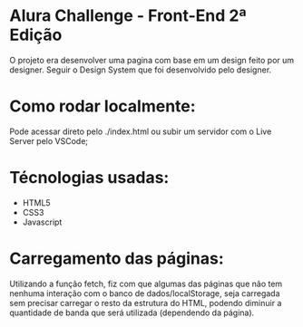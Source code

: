 # Alura Challenge - Front-End 2ª Edição
O projeto era desenvolver uma pagina com base em um design feito por um designer.
Seguir o Design System que foi desenvolvido pelo designer.

# Como rodar localmente:
Pode acessar direto pelo ./index.html ou subir um servidor com o Live Server pelo VSCode;

# Técnologias usadas:
 - HTML5
 - CSS3
 - Javascript

# Carregamento das páginas:
Utilizando a função fetch, fiz com que algumas das páginas que não tem nenhuma interação com o banco de dados/localStorage, seja carregada sem precisar carregar o resto da estrutura do HTML, podendo diminuir a quantidade de banda que será utilizada (dependendo da página).

